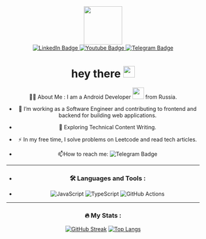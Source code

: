 <div id="header" align="center">
  <img src="https://media2.giphy.com/media/v1.Y2lkPTc5MGI3NjExeHVvYXdtd2hieGZvd2dkMjQxNXNpZTFtMjdndm51OTJvbzJ3cGcyNiZlcD12MV9pbnRlcm5hbF9naWZfYnlfaWQmY3Q9Zw/j0gQA2VD38NKc9rc8y/giphy.gif" width="100"/>
<div id="badges">
  <a href="your-linkedin-URL">
    <img src="https://img.shields.io/badge/LinkedIn-blue?style=for-the-badge&logo=linkedin&logoColor=white" alt="LinkedIn Badge"/>
  </a>
  <a href="your-youtube-URL">
    <img src="https://img.shields.io/badge/YouTube-red?style=for-the-badge&logo=youtube&logoColor=white" alt="Youtube Badge"/>
  </a>
  <a href="https://t.me/+79173764758">
    <img src="https://img.shields.io/badge/Telegram-blue?style=for-the-badge&logo=telegramer&logoColor=white" alt="Telegram Badge"/>
  </a>
  </div>
 <img src="https://komarev.com/ghpvc/?username=mametich&style=flat-square&color=blue" alt=""/>
<h1>
  hey there
  <img src="https://media.giphy.com/media/hvRJCLFzcasrR4ia7z/giphy.gif" width="30px"/>
</h1>
  
:man_technologist: About Me : I am a Android Developer <img src="https://media.giphy.com/media/WUlplcMpOCEmTGBtBW/giphy.gif" width="30"> from Russia.
  
- :telescope: I’m working as a Software Engineer and contributing to frontend and backend for building web applications.

- :seedling: Exploring Technical Content Writing.

- :zap: In my free time, I solve problems on Leetcode and read tech articles.

- :mailbox:How to reach me: ![Telegram Badge](https://img.shields.io/badge/-mametich-blue?style=flat&logo=Telegram&logoColor=white)
 ---
- ### :hammer_and_wrench: Languages and Tools :
- ![JavaScript](https://img.shields.io/badge/Kotlin-F7DF1E?style=for-the-badge&logo=kotlin&logoColor=black) ![TypeScript](https://img.shields.io/badge/Java-316192?style=for-the-badge&logo=java&logoColor=white) ![GitHub Actions](https://img.shields.io/badge/github%20actions-%232671E5.svg?style=for-the-badge&logo=githubactions&logoColor=white)
 ---

### :fire: My Stats : 
[![GitHub Streak](https://github-readme-streak-stats.herokuapp.com?user=mametich)](https://git.io/streak-stats)
[![Top Langs](https://github-readme-stats.vercel.app/api/top-langs/?username=mametich&layout=compact&theme=vision-friendly-dark)](https://github.com/anuraghazra/github-readme-stats)
